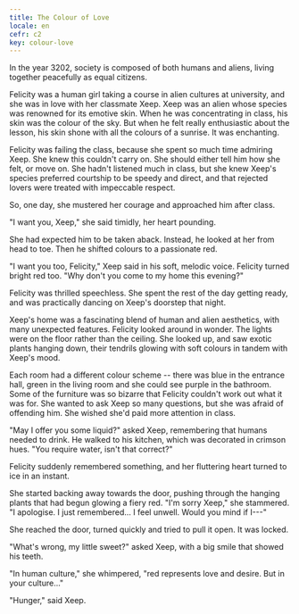 ```yaml
---
title: The Colour of Love
locale: en
cefr: c2
key: colour-love
---
```


In the year 3202, society is composed of both humans and aliens, living together peacefully as equal citizens.

Felicity was a human girl taking a course in alien cultures at university, and she was in love with her classmate Xeep. Xeep was an alien whose species was renowned for its emotive skin. When he was concentrating in class, his skin was the colour of the sky. But when he felt really enthusiastic about the lesson, his skin shone with all the colours of a sunrise. It was enchanting.

Felicity was failing the class, because she spent so much time admiring Xeep. She knew this couldn't carry on. She should either tell him how she felt, or move on. She hadn't listened much in class, but she knew Xeep's species preferred courtship to be speedy and direct, and that rejected lovers were treated with impeccable respect.

So, one day, she mustered her courage and approached him after class.

"I want you, Xeep," she said timidly, her heart pounding.

She had expected him to be taken aback. Instead, he looked at her from head to toe. Then he shifted colours to a passionate red.

"I want you too, Felicity," Xeep said in his soft, melodic voice. Felicity turned bright red too. "Why don't you come to my home this evening?"

Felicity was thrilled speechless. She spent the rest of the day getting ready, and was practically dancing on Xeep's doorstep that night.

Xeep's home was a fascinating blend of human and alien aesthetics, with many unexpected features. Felicity looked around in wonder. The lights were on the floor rather than the ceiling. She looked up, and saw exotic plants hanging down, their tendrils glowing with soft colours in tandem with Xeep's mood.

Each room had a different colour scheme -- there was blue in the entrance hall, green in the living room and she could see purple in the bathroom. Some of the furniture was so bizarre that Felicity couldn't work out what it was for. She wanted to ask Xeep so many questions, but she was afraid of offending him. She wished she'd paid more attention in class.

"May I offer you some liquid?" asked Xeep, remembering that humans needed to drink. He walked to his kitchen, which was decorated in crimson hues. "You require water, isn't that correct?"

Felicity suddenly remembered something, and her fluttering heart turned to ice in an instant.

She started backing away towards the door, pushing through the hanging plants that had begun glowing a fiery red. "I'm sorry Xeep," she stammered. "I apologise. I just remembered... I feel unwell. Would you mind if I---"

She reached the door, turned quickly and tried to pull it open. It was locked.

"What's wrong, my little sweet?" asked Xeep, with a big smile that showed his teeth.

"In human culture," she whimpered, "red represents love and desire. But in your culture..."

"Hunger," said Xeep.